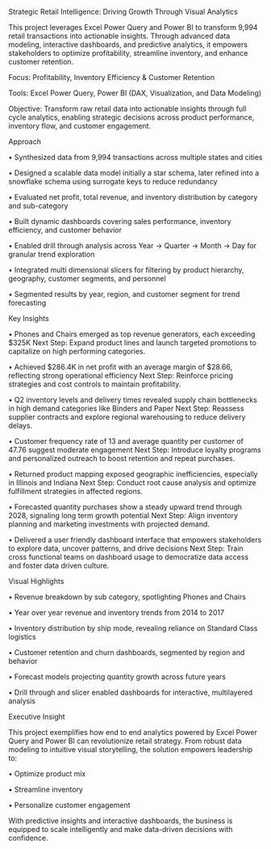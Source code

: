 Strategic Retail Intelligence: Driving Growth Through Visual Analytics

This project leverages Excel Power Query and Power BI to transform 9,994 retail transactions into actionable insights. Through advanced data modeling, interactive dashboards, and predictive analytics, it empowers stakeholders to optimize profitability, streamline inventory, and enhance customer retention.

Focus: Profitability, Inventory Efficiency & Customer Retention

Tools: Excel Power Query, Power BI (DAX, Visualization, and Data Modeling)

Objective: Transform raw retail data into actionable insights through full cycle analytics, enabling strategic decisions across product performance, inventory flow, and customer engagement.

Approach

• Synthesized data from 9,994 transactions across multiple states and cities

• Designed a scalable data model initially a star schema, later refined into a snowflake schema using surrogate keys to reduce redundancy

• Evaluated net profit, total revenue, and inventory distribution by category and sub-category

• Built dynamic dashboards covering sales performance, inventory efficiency, and customer behavior

• Enabled drill through analysis across Year → Quarter → Month → Day for granular trend exploration

• Integrated multi dimensional slicers for filtering by product hierarchy, geography, customer segments, and personnel

• Segmented results by year, region, and customer segment for trend forecasting

Key Insights

• Phones and Chairs emerged as top revenue generators, each exceeding $325K
Next Step: Expand product lines and launch targeted promotions to capitalize on high performing categories.

• Achieved $286.4K in net profit with an average margin of $28.66, reflecting strong operational efficiency
Next Step: Reinforce pricing strategies and cost controls to maintain profitability.

• Q2 inventory levels and delivery times revealed supply chain bottlenecks in high demand categories like Binders and Paper
Next Step: Reassess supplier contracts and explore regional warehousing to reduce delivery delays.

• Customer frequency rate of 13 and average quantity per customer of 47.76 suggest moderate engagement
Next Step: Introduce loyalty programs and personalized outreach to boost retention and repeat purchases.

• Returned product mapping exposed geographic inefficiencies, especially in Illinois and Indiana
Next Step: Conduct root cause analysis and optimize fulfillment strategies in affected regions.

• Forecasted quantity purchases show a steady upward trend through 2028, signaling long term growth potential
Next Step: Align inventory planning and marketing investments with projected demand.

• Delivered a user friendly dashboard interface that empowers stakeholders to explore data, uncover patterns, and drive decisions
Next Step: Train cross functional teams on dashboard usage to democratize data access and foster data driven culture.

Visual Highlights

• Revenue breakdown by sub category, spotlighting Phones and Chairs

• Year over year revenue and inventory trends from 2014 to 2017

• Inventory distribution by ship mode, revealing reliance on Standard Class logistics

• Customer retention and churn dashboards, segmented by region and behavior

• Forecast models projecting quantity growth across future years

• Drill through and slicer enabled dashboards for interactive, multilayered analysis

Executive Insight

This project exemplifies how end to end analytics powered by Excel Power Query and Power BI can revolutionize retail strategy. From robust data modeling to intuitive visual storytelling, the solution empowers leadership to:

• Optimize product mix

• Streamline inventory

• Personalize customer engagement

With predictive insights and interactive dashboards, the business is equipped to scale intelligently and make data-driven decisions with confidence.

